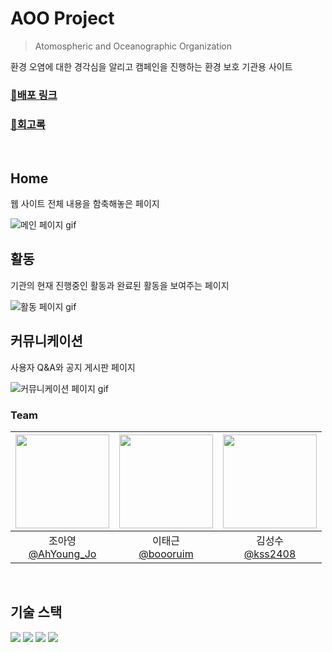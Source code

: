 # AOO Project

> Atomospheric and Oceanographic Organization

환경 오염에 대한 경각심을 알리고 캠페인을 진행하는 환경 보호 기관용 사이트

### [🔗배포 링크](https://aoo-team3-project1.netlify.app/)
### [🔗회고록](https://velog.io/@double29/%EC%B2%AB-%ED%98%91%EC%97%85-%ED%94%84%EB%A1%9C%EC%A0%9D%ED%8A%B8-%ED%9A%8C%EA%B3%A0%EC%99%80-%EC%95%9E%EC%9C%BC%EB%A1%9C%EC%9D%98-%EB%B0%A9%ED%96%A5)


<br/>

## Home
웹 사이트 전체 내용을 함축해놓은 페이지

![메인 페이지 gif](https://github.com/AhYoungJo/AOO_PROJECT_TEAM3/assets/125351416/12319ee5-8ee9-467e-a0cb-ee9203374d0e)

## 활동
기관의 현재 진행중인 활동과 완료된 활동을 보여주는 페이지

![활동 페이지 gif](https://github.com/AhYoungJo/AOO_PROJECT_TEAM3/assets/125351416/2df9569c-07a6-4066-b4cd-0f2ec75af1bd)

## 커뮤니케이션
사용자 Q&A와 공지 게시판 페이지

![커뮤니케이션 페이지 gif](https://github.com/AhYoungJo/AOO_PROJECT_TEAM3/assets/125351416/4f2aa946-186f-4ae4-9d95-55fde694c604)

### Team
|<img src="https://avatars.githubusercontent.com/u/125351416?v=4" width="150" height="150"/>|<img src="https://avatars.githubusercontent.com/u/55341535?v=4" width="150" height="150"/>|<img src="https://avatars.githubusercontent.com/u/154851932?v=4" width="150" height="150"/>|
|:-:|:-:|:-:|
|조아영<br/>[@AhYoung_Jo](https://github.com/AhYoungJo)|이태근<br/>[@boooruim](https://github.com/boooruim)|김성수<br/>[@kss2408](https://github.com/kss2408)|


<br/>


## 기술 스택

  <img src="https://img.shields.io/badge/html5-E34F26?style=for-the-badge&logo=html5&logoColor=white"> 
  <img src="https://img.shields.io/badge/css-1572B6?style=for-the-badge&logo=css3&logoColor=white"> 
  <img src="https://img.shields.io/badge/javascript-F7DF1E?style=for-the-badge&logo=javascript&logoColor=black"> 
  <img src="https://img.shields.io/badge/jquery-0769AD?style=for-the-badge&logo=jquery&logoColor=white">
